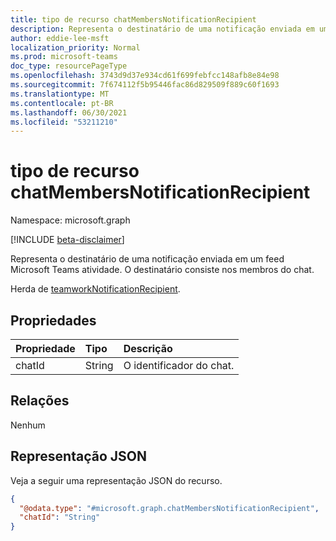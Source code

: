 ```yaml
---
title: tipo de recurso chatMembersNotificationRecipient
description: Representa o destinatário de uma notificação enviada em um feed Microsoft Teams atividade. O destinatário consiste nos membros do chat.
author: eddie-lee-msft
localization_priority: Normal
ms.prod: microsoft-teams
doc_type: resourcePageType
ms.openlocfilehash: 3743d9d37e934cd61f699febfcc148afb8e84e98
ms.sourcegitcommit: 7f674112f5b95446fac86d829509f889c60f1693
ms.translationtype: MT
ms.contentlocale: pt-BR
ms.lasthandoff: 06/30/2021
ms.locfileid: "53211210"
---
```

# <a name="chatmembersnotificationrecipient-resource-type"></a>tipo de recurso chatMembersNotificationRecipient

Namespace: microsoft.graph

[!INCLUDE [beta-disclaimer](../../includes/beta-disclaimer.md)]

Representa o destinatário de uma notificação enviada em um feed Microsoft Teams atividade. O destinatário consiste nos membros do chat.

Herda de [teamworkNotificationRecipient](teamworknotificationrecipient.md).

## <a name="properties"></a>Propriedades
|Propriedade|Tipo|Descrição|
|:---|:---|:---|
|chatId|String|O identificador do chat.|

## <a name="relationships"></a>Relações
Nenhum

## <a name="json-representation"></a>Representação JSON
Veja a seguir uma representação JSON do recurso.
<!-- {
  "blockType": "resource",
  "@odata.type": "microsoft.graph.chatMembersNotificationRecipient"
}
-->

``` json
{
  "@odata.type": "#microsoft.graph.chatMembersNotificationRecipient",
  "chatId": "String"
}
```

